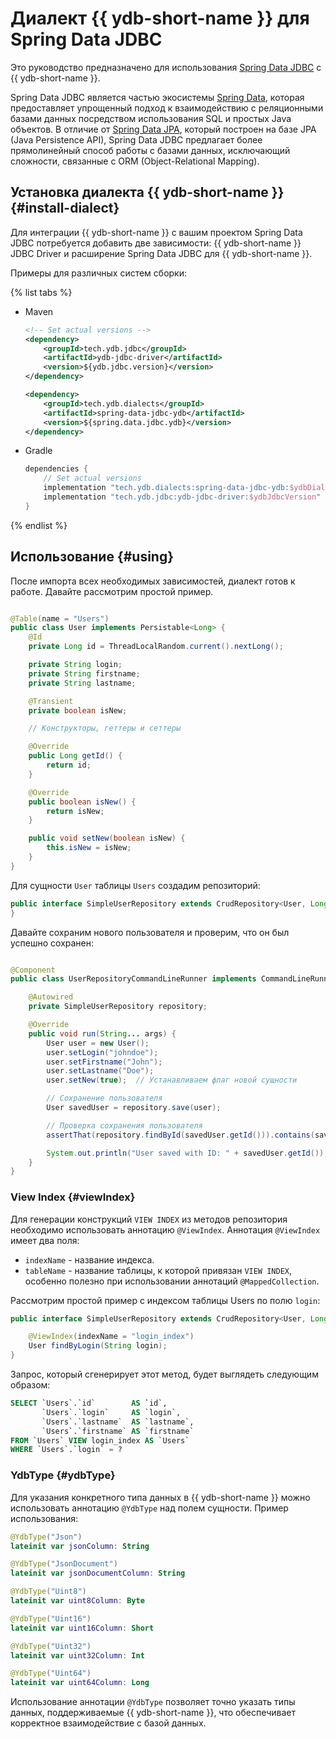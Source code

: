 # Диалект {{ ydb-short-name }} для Spring Data JDBC

Это руководство предназначено для использования [Spring Data JDBC](https://spring.io/projects/spring-data-jdbc) с {{ ydb-short-name }}.

Spring Data JDBC является частью экосистемы [Spring Data](https://spring.io/projects/spring-data), которая предоставляет упрощенный подход к взаимодействию с реляционными базами данных посредством использования SQL и простых Java объектов. В отличие от [Spring Data JPA](https://spring.io/projects/spring-data-jpa), который построен на базе JPA (Java Persistence API), Spring Data JDBC предлагает более прямолинейный способ работы с базами данных, исключающий сложности, связанные с ORM (Object-Relational Mapping).

## Установка диалекта {{ ydb-short-name }} {#install-dialect}

Для интеграции {{ ydb-short-name }} с вашим проектом Spring Data JDBC потребуется добавить две зависимости: {{ ydb-short-name }} JDBC Driver и расширение Spring Data JDBC для {{ ydb-short-name }}.

Примеры для различных систем сборки:

{% list tabs %}

- Maven

    ```xml
    <!-- Set actual versions -->
    <dependency>
        <groupId>tech.ydb.jdbc</groupId>
        <artifactId>ydb-jdbc-driver</artifactId>
        <version>${ydb.jdbc.version}</version>
    </dependency>

    <dependency>
        <groupId>tech.ydb.dialects</groupId>
        <artifactId>spring-data-jdbc-ydb</artifactId>
        <version>${spring.data.jdbc.ydb}</version> 
    </dependency>
    ```

- Gradle

    ```groovy
    dependencies {
        // Set actual versions
        implementation "tech.ydb.dialects:spring-data-jdbc-ydb:$ydbDialectVersion"
        implementation "tech.ydb.jdbc:ydb-jdbc-driver:$ydbJdbcVersion"
    }
    ```

{% endlist %}

## Использование {#using}

После импорта всех необходимых зависимостей, диалект готов к работе. Давайте рассмотрим простой пример.

```java

@Table(name = "Users")
public class User implements Persistable<Long> {
    @Id
    private Long id = ThreadLocalRandom.current().nextLong();

    private String login;
    private String firstname;
    private String lastname;

    @Transient
    private boolean isNew;

    // Конструкторы, геттеры и сеттеры

    @Override
    public Long getId() {
        return id;
    }

    @Override
    public boolean isNew() {
        return isNew;
    }

    public void setNew(boolean isNew) {
        this.isNew = isNew;
    }
}
```

Для сущности `User` таблицы `Users` создадим репозиторий:

```java
public interface SimpleUserRepository extends CrudRepository<User, Long> {
}
```

Давайте сохраним нового пользователя и проверим, что он был успешно сохранен:

```Java

@Component
public class UserRepositoryCommandLineRunner implements CommandLineRunner {

    @Autowired
    private SimpleUserRepository repository;

    @Override
    public void run(String... args) {
        User user = new User();
        user.setLogin("johndoe");
        user.setFirstname("John");
        user.setLastname("Doe");
        user.setNew(true);  // Устанавливаем флаг новой сущности

        // Сохранение пользователя
        User savedUser = repository.save(user);

        // Проверка сохранения пользователя
        assertThat(repository.findById(savedUser.getId())).contains(savedUser);

        System.out.println("User saved with ID: " + savedUser.getId());
    }
}
```

### View Index {#viewIndex}

Для генерации конструкций `VIEW INDEX` из методов репозитория необходимо использовать аннотацию `@ViewIndex`.
Аннотация `@ViewIndex` имеет два поля:

- `indexName` - название индекса.
- `tableName` - название таблицы, к которой привязан `VIEW INDEX`, особенно полезно при использовании аннотаций `@MappedCollection`.

Рассмотрим простой пример с индексом таблицы Users по полю `login`:

```Java
public interface SimpleUserRepository extends CrudRepository<User, Long> {

    @ViewIndex(indexName = "login_index")
    User findByLogin(String login);
}
```

Запрос, который сгенерирует этот метод, будет выглядеть следующим образом:

```sql
SELECT `Users`.`id`        AS `id`,
       `Users`.`login`     AS `login`,
       `Users`.`lastname`  AS `lastname`,
       `Users`.`firstname` AS `firstname`
FROM `Users` VIEW login_index AS `Users`
WHERE `Users`.`login` = ?
```

### YdbType {#ydbType}

Для указания конкретного типа данных в {{ ydb-short-name }} можно использовать аннотацию `@YdbType` над полем сущности.
Пример использования:

```kotlin
@YdbType("Json")
lateinit var jsonColumn: String

@YdbType("JsonDocument")
lateinit var jsonDocumentColumn: String

@YdbType("Uint8")
lateinit var uint8Column: Byte

@YdbType("Uint16")
lateinit var uint16Column: Short

@YdbType("Uint32")
lateinit var uint32Column: Int

@YdbType("Uint64")
lateinit var uint64Column: Long
```

Использование аннотации `@YdbType` позволяет точно указать типы данных, поддерживаемые {{ ydb-short-name }}, что обеспечивает корректное взаимодействие с базой данных.
